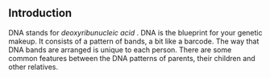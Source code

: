 ##  Introduction

DNA stands for _deoxyribunucleic acid_ . DNA is the blueprint for your genetic
makeup. It consists of a pattern of bands, a bit like a barcode. The way that
DNA bands are arranged is unique to each person. There are some common
features between the DNA patterns of parents, their children and other
relatives.
